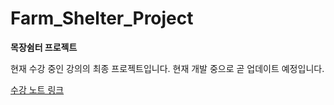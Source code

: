 # Farm_Shelter_Project
**목장쉼터 프로젝트**

현재 수강 중인 강의의 최종 프로젝트입니다. 현재 개발 중으로 곧 업데이트 예정입니다.

[수강 노트 링크](https://github.com/DahyeonS/Java_Python_Lecture)
